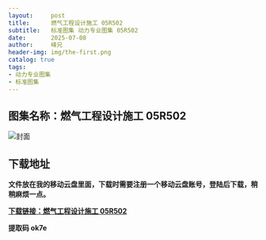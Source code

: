 ```yaml
---
layout:     post
title:      燃气工程设计施工 05R502
subtitle:   标准图集 动力专业图集 05R502
date:       2025-07-08
author:     峰兄
header-img: img/the-first.png
catalog: true
tags:
- 动力专业图集
- 标准图集
---
```

## 图集名称：燃气工程设计施工 05R502
![封面](https://pic1.imgdb.cn/item/6867954c58cb8da5c88fcbd6.jpg)


## 下载地址 ##
**文件放在我的移动云盘里面，下载时需要注册一个移动云盘账号，登陆后下载，稍稍麻烦一点。**  
  
[**下载链接：燃气工程设计施工 05R502**](https://caiyun.139.com/w/i/2nQQUSRH9cRp7)


**提取码 ok7e**

